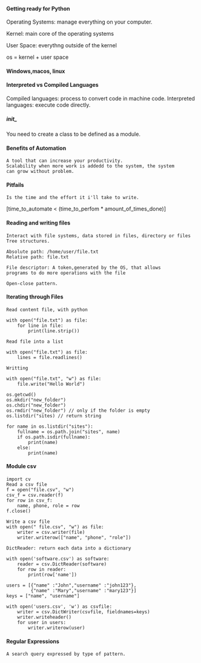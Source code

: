 #### Getting ready for Python
   Operating Systems: manage everything on your computer.
   
   Kernel: main core of the operating systems
   
   User Space: everythng outside of the kernel
   
   os = kernel + user space

#### Windows,macos, linux

#### Interpreted vs Compiled Languages

Compiled languages: process to convert code in machine code.
Interpreted languages: execute code directly.



##### __init___

 You need to create a class to be defined as a module.


#### Benefits of Automation

    A tool that can increase your productivity.
    Scalability when more work is addedd to the system, the system
    can grow without problem.
  
     
#### Pitfails

    Is the time and the effort it i'll take to write.
[time_to_automate < (time_to_perfom * amount_of_times_done)]

    
    
#### Reading and writing files

    Interact with file systems, data stored in files, directory or files
    Tree structures.

    Absolute path: /home/user/file.txt
    Relative path: file.txt

    File descriptor: A token,generated by the OS, that allows
    programs to do more operations with the file

    Open-close pattern.

#### Iterating through Files

    Read content file, with python
 
    with open("file.txt") as file:
        for line in file:
            print(line.strip())

    Read file into a list

    with open("file.txt") as file:
        lines = file.readlines()
    
    Writting

    with open("file.txt", "w") as file:
        file.write("Hello World")
    
    os.getcwd()
    os.mkdir("new_folder")
    os.chdir("new_folder")
    os.rmdir("new_folder") // only if the folder is empty
    os.listdir("sites) // return string
    
    for name in os.listdir("sites"):
        fullname = os.path.join("sites", name)
        if os.path.isdir(fullname):
            print(name)
        else:
            print(name)

    
#### Module csv

    import cv
    Read a csv file
    f = open("file.csv", "w")
    csv_f = csv.reader(f)
    for row in csv_f:
        name, phone, role = row
    f.close()

    Write a csv file
    with open(" file.csv", "w") as file:
        writer = csv.writer(file)
        writer.writerow(["name", "phone", "role"])

    DictReader: return each data into a dictionary

    with open('software.csv') as software:
        reader = csv.DictReader(software)
        for row in reader:
            print(row['name'])

    users = [{"name" :"John","username" :"john123"},
             {"name" :"Mary","username" :"mary123"}]
    keys = ["name", "username"]

    with open('users.csv', 'w') as csvfile:
        writer = csv.DictWriter(csvfile, fieldnames=keys)
        writer.writeheader()
        for user in users:
            writer.writerow(user)


#### Regular Expressions

    A search query expressed by type of pattern.
